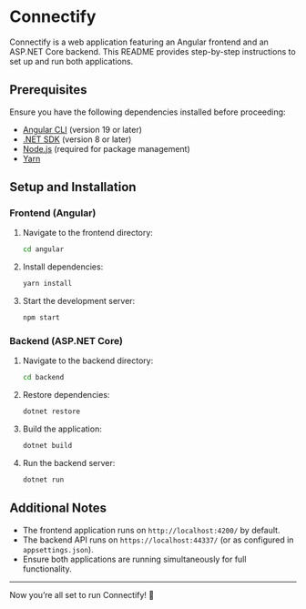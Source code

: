 # Connectify

Connectify is a web application featuring an Angular frontend and an ASP.NET Core backend. This README provides step-by-step instructions to set up and run both applications.

## Prerequisites

Ensure you have the following dependencies installed before proceeding:

- [Angular CLI](https://angular.io/cli) (version 19 or later)
- [.NET SDK](https://dotnet.microsoft.com/download) (version 8 or later)
- [Node.js](https://nodejs.org/) (required for package management)
- [Yarn](https://yarnpkg.com/)

## Setup and Installation

### Frontend (Angular)

1. Navigate to the frontend directory:

   ```sh
   cd angular
   ```

2. Install dependencies:

   ```sh
   yarn install
   ```

3. Start the development server:

   ```sh
   npm start
   ```

### Backend (ASP.NET Core)

1. Navigate to the backend directory:

   ```sh
   cd backend
   ```

2. Restore dependencies:

   ```sh
   dotnet restore
   ```

3. Build the application:

   ```sh
   dotnet build
   ```

4. Run the backend server:

   ```sh
   dotnet run
   ```

## Additional Notes

- The frontend application runs on `http://localhost:4200/` by default.
- The backend API runs on `https://localhost:44337/` (or as configured in `appsettings.json`).
- Ensure both applications are running simultaneously for full functionality.


---

Now you’re all set to run Connectify! 🚀

